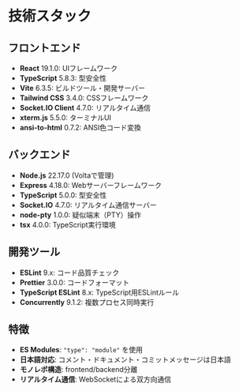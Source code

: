 # 技術スタック

## フロントエンド
- **React** 19.1.0: UIフレームワーク
- **TypeScript** 5.8.3: 型安全性
- **Vite** 6.3.5: ビルドツール・開発サーバー
- **Tailwind CSS** 3.4.0: CSSフレームワーク
- **Socket.IO Client** 4.7.0: リアルタイム通信
- **xterm.js** 5.5.0: ターミナルUI
- **ansi-to-html** 0.7.2: ANSI色コード変換

## バックエンド
- **Node.js** 22.17.0 (Voltaで管理)
- **Express** 4.18.0: Webサーバーフレームワーク
- **TypeScript** 5.0.0: 型安全性
- **Socket.IO** 4.7.0: リアルタイム通信サーバー
- **node-pty** 1.0.0: 疑似端末（PTY）操作
- **tsx** 4.0.0: TypeScript実行環境

## 開発ツール
- **ESLint** 9.x: コード品質チェック
- **Prettier** 3.0.0: コードフォーマット
- **TypeScript ESLint** 8.x: TypeScript用ESLintルール
- **Concurrently** 9.1.2: 複数プロセス同時実行

## 特徴
- **ES Modules**: `"type": "module"` を使用
- **日本語対応**: コメント・ドキュメント・コミットメッセージは日本語
- **モノレポ構造**: frontend/backend分離
- **リアルタイム通信**: WebSocketによる双方向通信